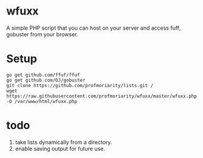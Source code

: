 # wfuxx
A simple PHP script that you can host on your server and access fuff, gobuster from your browser.

# Setup


```
go get github.com/ffuf/ffuf
go get github.com/OJ/gobuster
git clone https://github.com/profmoriarity/lists.git /
wget https://raw.githubusercontent.com/profmoriarity/wfuxx/master/wfuxx.php -O /var/www/html/wfuxx.php
```


# todo
1. take lists dynamically from a directory.
2. enable saving output for future use.

